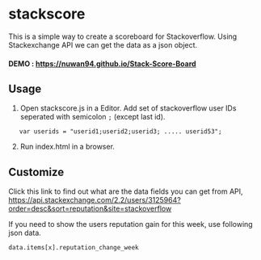 # stackscore

This is a simple way to create a scoreboard for Stackoverflow. Using Stackexchange API we can get the data as a json object.

#### DEMO : https://nuwan94.github.io/Stack-Score-Board

## Usage 
1. Open stackscore.js in a Editor. Add set of stackoverflow user IDs seperated with semicolon `;` (except last id).
```
   var userids = "userid1;userid2;userid3; ..... userid53";
```

2. Run index.html in a browser.

## Customize

Click this link to find out what are the data fields you can get from API,
https://api.stackexchange.com/2.2/users/3125964?order=desc&sort=reputation&site=stackoverflow

If you need to show the users reputation gain for this week, use following json data.

`data.items[x].reputation_change_week`
